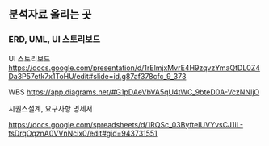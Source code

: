 ## 분석자료 올리는 곳

### ERD, UML, UI 스토리보드 

UI 스토리보드
https://docs.google.com/presentation/d/1rElmjxMvrE4H9zqvzYmaQtDL0Z4Da3P57etk7x1ToHU/edit#slide=id.g87af378cfc_9_373

WBS
https://app.diagrams.net/#G1pDAeVbVA5qU4tWC_9bteD0A-VczNNIjO

시퀀스설계, 요구사항 명세서

https://docs.google.com/spreadsheets/d/1RQSc_03ByfteIUVYvsCJ1iL-tsDrqOqznA0VVnNcix0/edit#gid=943731551

